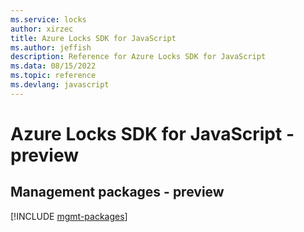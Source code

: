 ```yaml
---
ms.service: locks
author: xirzec
title: Azure Locks SDK for JavaScript
ms.author: jeffish
description: Reference for Azure Locks SDK for JavaScript
ms.data: 08/15/2022
ms.topic: reference
ms.devlang: javascript
---
```

# Azure Locks SDK for JavaScript - preview

## Management packages - preview
[!INCLUDE [mgmt-packages](locks-mgmt-index.md)]